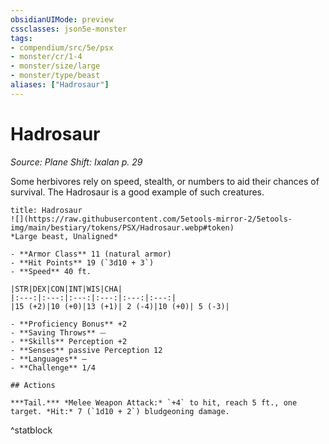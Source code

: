 ```yaml
---
obsidianUIMode: preview
cssclasses: json5e-monster
tags:
- compendium/src/5e/psx
- monster/cr/1-4
- monster/size/large
- monster/type/beast
aliases: ["Hadrosaur"]
---
```

# Hadrosaur
*Source: Plane Shift: Ixalan p. 29*  

Some herbivores rely on speed, stealth, or numbers to aid their chances of survival. The Hadrosaur is a good example of such creatures.

```ad-statblock
title: Hadrosaur
![](https://raw.githubusercontent.com/5etools-mirror-2/5etools-img/main/bestiary/tokens/PSX/Hadrosaur.webp#token)
*Large beast, Unaligned*

- **Armor Class** 11 (natural armor)
- **Hit Points** 19 (`3d10 + 3`)
- **Speed** 40 ft.

|STR|DEX|CON|INT|WIS|CHA|
|:---:|:---:|:---:|:---:|:---:|:---:|
|15 (+2)|10 (+0)|13 (+1)| 2 (-4)|10 (+0)| 5 (-3)|

- **Proficiency Bonus** +2
- **Saving Throws** ⏤
- **Skills** Perception +2
- **Senses** passive Perception 12
- **Languages** —
- **Challenge** 1/4

## Actions

***Tail.*** *Melee Weapon Attack:* `+4` to hit, reach 5 ft., one target. *Hit:* 7 (`1d10 + 2`) bludgeoning damage.
```
^statblock